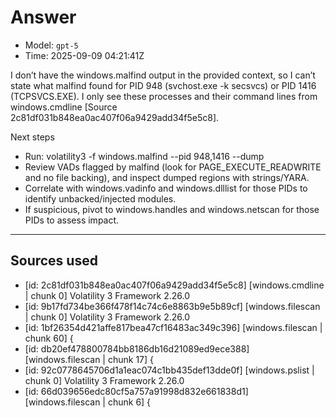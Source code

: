 # Answer
- Model: `gpt-5`
- Time: 2025-09-09 04:21:41Z

I don’t have the windows.malfind output in the provided context, so I can’t state what malfind found for PID 948 (svchost.exe -k secsvcs) or PID 1416 (TCPSVCS.EXE). I only see these processes and their command lines from windows.cmdline [Source 2c81df031b848ea0ac407f06a9429add34f5e5c8].

Next steps
- Run: volatility3 -f <memory> windows.malfind --pid 948,1416 --dump
- Review VADs flagged by malfind (look for PAGE_EXECUTE_READWRITE and no file backing), and inspect dumped regions with strings/YARA.
- Correlate with windows.vadinfo and windows.dlllist for those PIDs to identify unbacked/injected modules.
- If suspicious, pivot to windows.handles and windows.netscan for those PIDs to assess impact.

---
## Sources used
- [id: 2c81df031b848ea0ac407f06a9429add34f5e5c8] [windows.cmdline | chunk 0] Volatility 3 Framework 2.26.0
- [id: 9b17fd734be366f478f14c74c6e8863b9e5b89cf] [windows.filescan | chunk 0] Volatility 3 Framework 2.26.0
- [id: 1bf26354d421affe817bea47cf16483ac349c396] [windows.filescan | chunk 60] {
- [id: db20ef478800784bb8186db16d21089ed9ece388] [windows.filescan | chunk 17] {
- [id: 92c0778645706d1a1eac074c1bb435def13dde0f] [windows.pslist | chunk 0] Volatility 3 Framework 2.26.0
- [id: 66d039656edc80cf5a757a91998d832e661838d1] [windows.filescan | chunk 6] {
